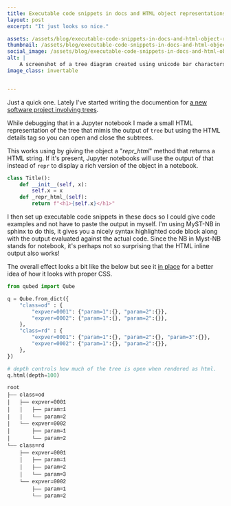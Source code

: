 ```yaml
---
title: Executable code snippets in docs and HTML object representations
layout: post
excerpt: "It just looks so nice."

assets: /assets/blog/executable-code-snippets-in-docs-and-html-object-representations
thumbnail: /assets/blog/executable-code-snippets-in-docs-and-html-object-representations/thumbnail.png
social_image: /assets/blog/executable-code-snippets-in-docs-and-html-object-representations/thumbnail.png
alt: | 
    A screenshot of a tree diagram created using unicode bar characters. It starts at "root" and then fans out to "class=od" and class="rd" which themselves fan out to "expver=0001" and "expver=0002" and finally "param=1" and "param=2".
image_class: invertable


---
```


Just a quick one. Lately I've started writing the documention for [a new software project involving trees](https://qubed.readthedocs.io). 

While debugging that in a Jupyter notebook I made a small HTML representation of the tree that mimis the output of `tree` but using the HTML details tag so you can open and close the subtrees.

This works using by giving the object a "_repr_html_" method that returns a HTML string. If it's present, Jupyter notebooks will use the output of that instead of `repr` to display a rich version of the object in a notebook.

```python
class Title():
    def __init__(self, x):
        self.x = x
    def _repr_html_(self):
        return f"<h1>{self.x}</h1>"
```

I then set up executable code snippets in these docs so I could give code examples and not have to paste the output in myself. I'm using MyST-NB in sphinx to do this, it gives you a nicely syntax highlighted code block along with the output evaluated against the actual code.  Since the NB in Myst-NB stands for notebook, it's perhaps not so surprising that the HTML inline output also works!

The overall effect looks a bit like the below but see it [in place](https://qubed.readthedocs.io) for a better idea of how it looks with proper CSS.

```python
from qubed import Qube

q = Qube.from_dict({
    "class=od" : {
        "expver=0001": {"param=1":{}, "param=2":{}},
        "expver=0002": {"param=1":{}, "param=2":{}},
    },
    "class=rd" : {
        "expver=0001": {"param=1":{}, "param=2":{}, "param=3":{}},
        "expver=0002": {"param=1":{}, "param=2":{}},
    },
})

# depth controls how much of the tree is open when rendered as html.
q.html(depth=100)
```

<div class="output text_html">
<style>
pre#qubed-tree-555631 {
    font-family: monospace;
    white-space: pre;
    font-family: SFMono-Regular,Menlo,Monaco,Consolas,Liberation Mono,Courier New,Courier,monospace;
    font-size: 12px;
    line-height: 1.4;
    
    details {
        margin-left: 0;
    }

    summary {
        list-style: none;
        cursor: pointer;
        text-overflow: ellipsis;
        overflow: hidden;
        text-wrap: nowrap;
        display: block;
    }

    summary:hover,span.leaf:hover {
        background-color: #f0f0f0;
    }

    details > summary::after {
        content: ' ▲';
    }

    details:not([open]) > summary::after {
        content: " ▼";
    }

    .leaf {
        text-overflow: ellipsis;
        overflow: hidden;
        text-wrap: nowrap;
        display: block;
    }

    summary::-webkit-details-marker {
        display: none; 
        content: "";
    }

}
</style>
<pre class="qubed-tree" id="qubed-tree-555631"><details open=""><summary>root</summary><details open=""><summary>├── class=od</summary><details open=""><summary>│   ├── expver=0001</summary><span class="leaf">│   │   ├── param=1</span><span class="leaf">│   │   └── param=2</span></details><details open=""><summary>│   └── expver=0002</summary><span class="leaf">│       ├── param=1</span><span class="leaf">│       └── param=2</span></details></details><details open=""><summary>└── class=rd</summary><details open=""><summary>    ├── expver=0001</summary><span class="leaf">    │   ├── param=1</span><span class="leaf">    │   ├── param=2</span><span class="leaf">    │   └── param=3</span></details><details open=""><summary>    └── expver=0002</summary><span class="leaf">        ├── param=1</span><span class="leaf">        └── param=2</span></details></details></details></pre></div>